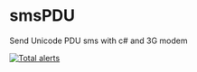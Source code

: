 # smsPDU
Send Unicode PDU sms with c# and 3G modem 

[![Total alerts](https://img.shields.io/lgtm/alerts/g/programmersommer/smsPDU.svg?logo=lgtm&logoWidth=18)](https://lgtm.com/projects/g/programmersommer/smsPDU/alerts/)
